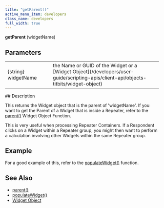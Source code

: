 ```yaml
---
title: "getParent()"
active_menu_item: developers
class_name: developers
full_width: true
---
```



**getParent** (widgetName)

## Parameters

<table>
<tr>
<td width="136">
{string} widgetName

</td>
<td width="22">
</td>
<td width="722">
the Name or GUID of the Widget or a [Widget Object](/developers/user-guide/scripting-apis/client-api/objects-titbits/widget-object)

</td>
</tr>
</table>
## Description

This returns the Widget object that is the parent of 'widgetName'. If you want to get the Parent of a Widget that is inside a Repeater, refer to the [parent()](/developers/user-guide/scripting-apis/client-api/widget-object-functions/general/parent) Widget Object Function.

This is very useful when processing Repeater Containers. If a Respondent clicks on a Widget within a Repeater group, you might then want to perform a calculation involving other Widgets within the same Repeater group.

## Example

For a good example of this, refer to the [populateWidget()](/developers/user-guide/scripting-apis/client-api/widget-data-state-manipulation/populatewidget/) function.

## See Also

 - [parent()](/developers/user-guide/scripting-apis/client-api/widget-object-functions/general/parent)
 - [populateWidget()](/developers/user-guide/scripting-apis/client-api/widget-data-state-manipulation/populatewidget/)
 - [Widget Object](/developers/user-guide/scripting-apis/client-api/objects-titbits/widget-object)

